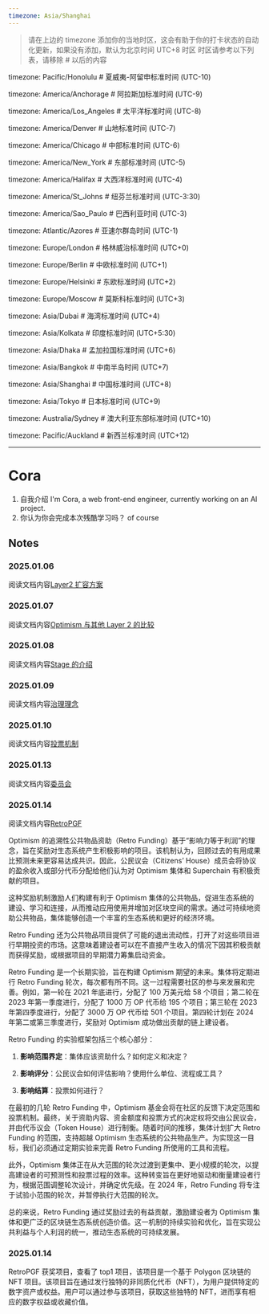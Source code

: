 ```yaml
---
timezone: Asia/Shanghai
---
```


> 请在上边的 timezone 添加你的当地时区，这会有助于你的打卡状态的自动化更新，如果没有添加，默认为北京时间 UTC+8 时区
> 时区请参考以下列表，请移除 # 以后的内容

timezone: Pacific/Honolulu # 夏威夷-阿留申标准时间 (UTC-10)

timezone: America/Anchorage # 阿拉斯加标准时间 (UTC-9)

timezone: America/Los_Angeles # 太平洋标准时间 (UTC-8)

timezone: America/Denver # 山地标准时间 (UTC-7)

timezone: America/Chicago # 中部标准时间 (UTC-6)

timezone: America/New_York # 东部标准时间 (UTC-5)

timezone: America/Halifax # 大西洋标准时间 (UTC-4)

timezone: America/St_Johns # 纽芬兰标准时间 (UTC-3:30)

timezone: America/Sao_Paulo # 巴西利亚时间 (UTC-3)

timezone: Atlantic/Azores # 亚速尔群岛时间 (UTC-1)

timezone: Europe/London # 格林威治标准时间 (UTC+0)

timezone: Europe/Berlin # 中欧标准时间 (UTC+1)

timezone: Europe/Helsinki # 东欧标准时间 (UTC+2)

timezone: Europe/Moscow # 莫斯科标准时间 (UTC+3)

timezone: Asia/Dubai # 海湾标准时间 (UTC+4)

timezone: Asia/Kolkata # 印度标准时间 (UTC+5:30)

timezone: Asia/Dhaka # 孟加拉国标准时间 (UTC+6)

timezone: Asia/Bangkok # 中南半岛时间 (UTC+7)

timezone: Asia/Shanghai # 中国标准时间 (UTC+8)

timezone: Asia/Tokyo # 日本标准时间 (UTC+9)

timezone: Australia/Sydney # 澳大利亚东部标准时间 (UTC+10)

timezone: Pacific/Auckland # 新西兰标准时间 (UTC+12)

---

# Cora

1. 自我介绍
   I'm Cora, a web front-end engineer, currently working on an AI project.
2. 你认为你会完成本次残酷学习吗？
   of course

## Notes

<!-- Content_START -->

### 2025.01.06

阅读文档内容[Layer2 扩容方案](https://docs.optimism.io/stack/rollup/overview)

### 2025.01.07

阅读文档内容[Optimism 与其他 Layer 2 的比较](https://learnblockchain.cn/article/3703)

### 2025.01.08

阅读文档内容[Stage 的介绍](https://medium.com/l2beat/introducing-stages-a-framework-to-evaluate-rollups-maturity-d290bb22befe)

### 2025.01.09

阅读文档内容[治理理念](https://community.optimism.io/welcome/welcome-overview)

### 2025.01.10

阅读文档内容[投票机制](https://github.com/ethereum-optimism/OPerating-manual/blob/main/manual.md)

### 2025.01.13

阅读文档内容[委员会](https://gov.optimism.io/search?q=council)

### 2025.01.14

阅读文档内容[RetroPGF](https://community.optimism.io/citizens-house/how-retro-funding-works)

Optimism 的追溯性公共物品资助（Retro Funding）基于“影响力等于利润”的理念，旨在奖励对生态系统产生积极影响的项目。该机制认为，回顾过去的有用成果比预测未来更容易达成共识。因此，公民议会（Citizens’ House）成员会将协议的盈余收入或部分代币分配给他们认为对 Optimism 集体和 Superchain 有积极贡献的项目。

这种奖励机制激励人们构建有利于 Optimism 集体的公共物品，促进生态系统的建设、学习和连接，从而推动应用使用并增加对区块空间的需求。通过可持续地资助公共物品，集体能够创造一个丰富的生态系统和更好的经济环境。

Retro Funding 还为公共物品项目提供了可能的退出流动性，打开了对这些项目进行早期投资的市场。这意味着建设者可以在不直接产生收入的情况下因其积极贡献而获得奖励，或根据项目的早期潜力筹集启动资金。

Retro Funding 是一个长期实验，旨在构建 Optimism 期望的未来。集体将定期进行 Retro Funding 轮次，每次都有所不同。这一过程需要社区的参与来发展和完善。例如，第一轮在 2021 年底进行，分配了 100 万美元给 58 个项目；第二轮在 2023 年第一季度进行，分配了 1000 万 OP 代币给 195 个项目；第三轮在 2023 年第四季度进行，分配了 3000 万 OP 代币给 501 个项目。第四轮计划在 2024 年第二或第三季度进行，奖励对 Optimism 成功做出贡献的链上建设者。

Retro Funding 的实验框架包括三个核心部分：

1. **影响范围界定**：集体应该资助什么？如何定义和决定？

2. **影响评分**：公民议会如何评估影响？使用什么单位、流程或工具？

3. **影响结算**：投票如何进行？

在最初的几轮 Retro Funding 中，Optimism 基金会将在社区的反馈下决定范围和投票机制。最终，关于资助内容、资金额度和投票方式的决定权将交由公民议会，并由代币议会（Token House）进行制衡。随着时间的推移，集体计划扩大 Retro Funding 的范围，支持超越 Optimism 生态系统的公共物品生产。为实现这一目标，我们必须通过定期实验来完善 Retro Funding 所使用的工具和流程。

此外，Optimism 集体正在从大范围的轮次过渡到更集中、更小规模的轮次，以提高建设者的可预测性和投票过程的效率。这种转变旨在更好地驱动和衡量建设者行为，根据范围调整轮次设计，并确定优先级。在 2024 年，Retro Funding 将专注于试验小范围的轮次，并暂停执行大范围的轮次。

总的来说，Retro Funding 通过奖励过去的有益贡献，激励建设者为 Optimism 集体和更广泛的区块链生态系统创造价值。这一机制的持续实验和优化，旨在实现公共利益与个人利润的统一，推动生态系统的可持续发展。

### 2025.01.14

RetroPGF 获奖项目，查看了 top1 项目，该项目是一个基于 Polygon 区块链的 NFT 项目。该项目旨在通过发行独特的非同质化代币（NFT），为用户提供特定的数字资产或权益。用户可以通过参与该项目，获取这些独特的 NFT，进而享有相应的数字权益或收藏价值。

<!-- Content_END -->
